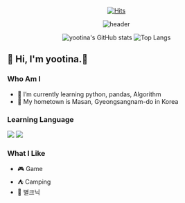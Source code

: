 
<div align=center>
  
[![Hits](https://hits.seeyoufarm.com/api/count/incr/badge.svg?url=https%3A%2F%2Fgithub.com%2Fyootina&count_bg=%23F2AED8&title_bg=%237E7D7D&icon=&icon_color=%23F2AED8&title=hits&edge_flat=false)](https://hits.seeyoufarm.com)

![header](https://capsule-render.vercel.app/api?type=cylinder&color=ffa6c9&height=150&section=header&text=Playdata!&fontColor=ffffff&fontSize=70&animation=fadeIn&fontAlignY=55)

![yootina's GitHub stats](https://github-readme-stats.vercel.app/api?username=yootina&show_icons=true&theme=graywhite)
![Top Langs](https://github-readme-stats.vercel.app/api/top-langs/?username=yootina&layout=compact&theme=graywhite)
</div>

## :wave: Hi, I'm yootina.:heartbeat:

### Who Am I
- :seedling: I’m currently learning python, pandas, Algorithm
-  :bullettrain_front: My hometown is Masan, Gyeongsangnam-do in Korea
### Learning Language

<img src="https://img.shields.io/badge/python-3776AB?style=for-the-badge&logo=python&logoColor=white">
<img src="https://img.shields.io/badge/pandas-150458?style=for-the-badge&logo=pandas&logoColor=white">

### What I Like
- :video_game: Game
- :tent: Camping
- :stars: 별크닉

